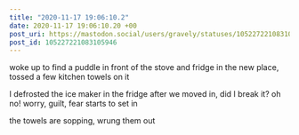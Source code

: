 ```yaml
---
title: "2020-11-17 19:06:10.2"
date: 2020-11-17 19:06:10.20 +00
post_uri: https://mastodon.social/users/gravely/statuses/105227221083105946
post_id: 105227221083105946
---
```

woke up to find a puddle in front of the stove and fridge in the new place, tossed a few kitchen towels on it

I defrosted the ice maker in the fridge after we moved in, did I break it? oh no! worry, guilt, fear starts to set in

the towels are sopping, wrung them out


